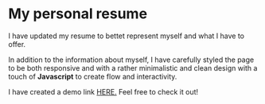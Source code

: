 # My personal resume

I have updated my resume to bettet represent myself and what I have to offer.

In addition to the information about myself, I have carefully styled the page to be both responsive and with a rather minimalistic and clean design with a touch of **Javascript** to create flow and interactivity.


I have created a demo link [HERE.](https://resume-emil-helge.netlify.app/) Feel free to check it out!
